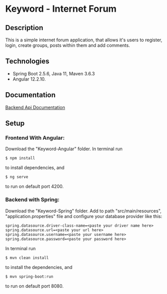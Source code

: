 # Keyword - Internet Forum

## Description

This is a simple internet forum application, that allows it's users to register, login, create groups, posts within them and add comments.


## Technologies

* Spring Boot 2.5.6, Java 11, Maven 3.6.3
* Angular 12.2.10.


## Documentation

[Backend Api Documentation](https://htmlpreview.github.io/?https://github.com/bartosiewicz-b/Keyword-Internet-Forum/blob/master/Keyword-Spring/target/generated-docs/index.html)


## Setup

### Frontend With Angular:

Download the "Keyword-Angular" folder. In terminal run
```
$ npm install
```
to install dependencies, and 
```
$ ng serve
```
to run on default port 4200.

### Backend with Spring:

Download the "Keyword-Spring" folder. Add to path "src/main/resources", "application.properties" file and configure your database provider like this:

```
spring.datasource.driver-class-name=<paste your driver name here>
spring.datasource.url=<paste your url here>
spring.datasource.username=<paste your username here>
spring.datasource.password=<paste your password here>
```

In terminal run

```
$ mvn clean install
```

to install the dependencies, and

```
$ mvn spring-boot:run
```

to run on default port 8080.

